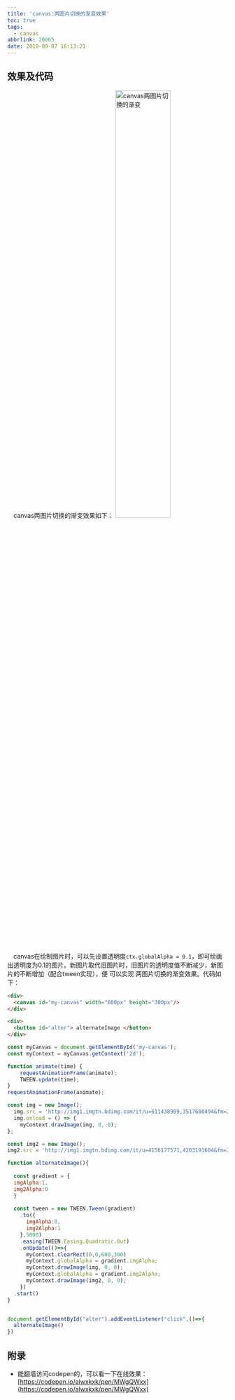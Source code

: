 ```yaml
---
title: 'canvas:两图片切换的渐变效果'
toc: true
tags:
  - canvas
abbrlink: 20665
date: 2019-09-07 16:13:21
---
```


## 效果及代码
&emsp;canvas两图片切换的渐变效果如下：
<img alt="canvas两图片切换的渐变" src="/blog_images/canvas两图片切换渐变效果.gif" style="width:50%;">


&emsp;canvas在绘制图片时，可以先设置透明度`ctx.globalAlpha = 0.1`，即可绘画出透明度为0.1的图片。新图片取代旧图片时，旧图片的透明度值不断减少，新图片的不断增加（配合tween实现），便 可以实现 两图片切换的渐变效果。代码如下：

```html
<div>
  <canvas id="my-canvas" width="600px" height="300px"/>
</div>

<div>
  <button id="alter"> alternateImage </button>
</div>
```

```js
const myCanvas = document.getElementById('my-canvas');
const myContext = myCanvas.getContext('2d');

function animate(time) {
    requestAnimationFrame(animate);
    TWEEN.update(time);
}
requestAnimationFrame(animate);

const img = new Image();
  img.src = 'http://img1.imgtn.bdimg.com/it/u=611438909,3517680494&fm=26&gp=0.jpg';
  img.onload = () => {
    myContext.drawImage(img, 0, 0);
};

const img2 = new Image();
img2.src = 'http://img1.imgtn.bdimg.com/it/u=4156177571,4203191604&fm=26&gp=0.jpg';

function alternateImage(){
  
  const gradient = {
  imgAlpha:1,
  img2Alpha:0
  }
  
  const tween = new TWEEN.Tween(gradient)
    .to({
      imgAlpha:0,
      img2Alpha:1
    },5000)
    .easing(TWEEN.Easing.Quadratic.Out)
    .onUpdate(()=>{
      myContext.clearRect(0,0,600,300)
      myContext.globalAlpha = gradient.imgAlpha;
      myContext.drawImage(img, 0, 0);
      myContext.globalAlpha = gradient.img2Alpha;
      myContext.drawImage(img2, 0, 0);
    })
  .start()
}


document.getElementById("alter").addEventListener("click",()=>{
  alternateImage()
})
```

## 附录

- 能翻墙访问codepen的，可以看一下在线效果：
[https://codepen.io/alwxkxk/pen/MWgQWxx](https://codepen.io/alwxkxk/pen/MWgQWxx)


